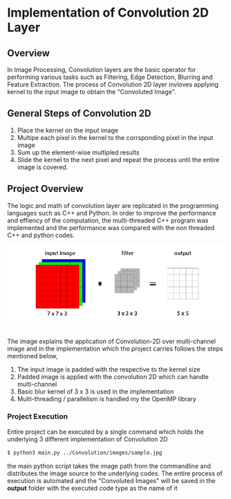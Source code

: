 # Implementation of Convolution 2D Layer 

## Overview
In Image Processing, Convolution layers are the basic operator for performing various tasks such as Filtering, Edge Detection, Blurring and Feature Extraction. The process of Convolution 2D layer invloves applying kernel to the input image to obtain the "Convoluted Image". 

## General Steps of Convolution 2D
1. Place the kernel on the input image 
2. Multipe each pixel in the kernel to the corrsponding pixel in the input image 
3. Sum up the element-wise multipled results
4. Slide the kernel to the next pixel and repeat the process until the entire image is covered.

## Project Overview
The logic and math of convolution layer are replicated in the programming languages such as C++ and Python. In order to improve the performance and effiency of the computation, the multi-threaded C++ program was implemented and the performance was compared with the non threaded C++ and python codes. 

<div style="text-align:center"><img src="images/conv2d.png"/></div>
<br/>

The image explains the application of Convolution-2D over multi-channel image and in the implementation which the project carries follows the steps mentioned below, 

1. The input image is padded with the respective to the kernel size 
2. Padded image is applied with the convolution 2D which can handle multi-channel 
3. Basic blur kernel of 3 x 3 is used in the implementation 
4. Multi-threading / parallelism is handled my the OpenMP library 

### Project Execution
Entire project can be executed by a single command which holds the underlying 3 different implementation of Convolution 2D<br/>

```Bash
$ python3 main.py ../Convolution/images/sample.jpg
```
the main python script takes the image path from the commandline and distributes the image source to the underlying codes. The entire process of execution is automated and the "Convoluted Images" will be saved in the <b>output</b> folder with the executed code type as the name of it